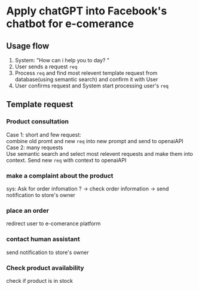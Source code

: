 # Apply chatGPT into Facebook's chatbot for e-comerance

## Usage flow
1. System: "How can i help you to day? "
2. User sends a request ```req```
3. Process ```req``` and find most relevent template request from database(using semantic search) and confirm it with User
4. User confirms request and System start processing user's ```req```

## Template request
### Product consultation
Case 1: short and few request: <br>
    combine old promt and new ```req``` into new prompt and send to openaiAPI <br>
Case 2: many requests <br>
    Use semantic search and select most relevent requests and make them into context. Send new ```req``` with context to openaiAPI <br>
### make a complaint about the product
sys: Ask for order infomation ? -> check order information -> send notification to store's owner
### place an order
redirect user to e-comerance platform 
### contact human assistant
send notification to store's owner
### Check product availability
check if product is in stock


